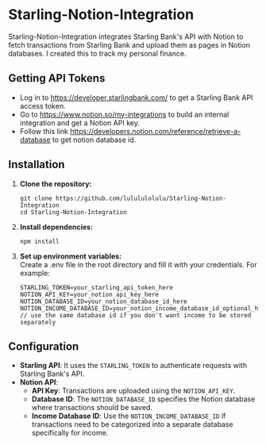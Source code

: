 # Starling-Notion-Integration

Starling-Notion-Integration integrates Starling Bank's API with Notion to fetch transactions from Starling Bank and upload them as pages in Notion databases. I created this to track my personal finance.


## Getting API Tokens

- Log in to https://developer.starlingbank.com/ to get a Starling Bank API access token.
- Go to https://www.notion.so/my-integrations to build an internal integration and get a Notion API key.
- Follow this link https://developers.notion.com/reference/retrieve-a-database to get notion database id.

## Installation

1. **Clone the repository:**

   ```
   git clone https://github.com/lulululolulu/Starling-Notion-Integration
   cd Starling-Notion-Integration
   ```

2. **Install dependencies:**
    ``` 
    npm install
    ```

3. **Set up environment variables:**
    <br>Create a .env file in the root directory and fill it with your credentials. For example:

    ```
    STARLING_TOKEN=your_starling_api_token_here
    NOTION_API_KEY=your_notion_api_key_here
    NOTION_DATABASE_ID=your_notion_database_id_here
    NOTION_INCOME_DATABASE_ID=your_notion_income_database_id_optional_here // use the same database id if you don't want income to be stored separately
    ```

## Configuration

- **Starling API**: It uses the `STARLING_TOKEN` to authenticate requests with Starling Bank's API.
- **Notion API**:
  - **API Key**: Transactions are uploaded using the `NOTION_API_KEY`.
  - **Database ID**: The `NOTION_DATABASE_ID` specifies the Notion database where transactions should be saved.
  - **Income Database ID**: Use the `NOTION_INCOME_DATABASE_ID` if transactions need to be categorized into a separate database specifically for income.
